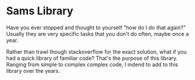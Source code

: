 # Sams Library

Have you ever stopped and thought to yourself "how do I do that again?"
Usually they are very specific tasks that you don't do often, maybe once a year.

Rather than trawl though stackoverflow for the exact solution, what if you had a quick library of familiar code?
That's the purpose of this library. Ranging from simple to complex complex code, I indend to add to this library over the years.